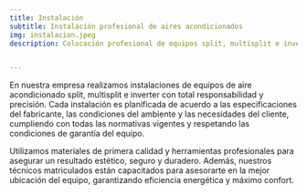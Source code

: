 ```yaml
---
title: Instalación
subtitle: Instalación profesional de aires acondicionados
img: instalacion.jpeg
description: Colocación profesional de equipos split, multisplit e inverter.


---
```





En nuestra empresa realizamos instalaciones de equipos de aire acondicionado split, multisplit e inverter con total responsabilidad y precisión. Cada instalación es planificada de acuerdo a las especificaciones del fabricante, las condiciones del ambiente y las necesidades del cliente, cumpliendo con todas las normativas vigentes y respetando las condiciones de garantía del equipo.

Utilizamos materiales de primera calidad y herramientas profesionales para asegurar un resultado estético, seguro y duradero. Además, nuestros técnicos matriculados están capacitados para asesorarte en la mejor ubicación del equipo, garantizando eficiencia energética y máximo confort.